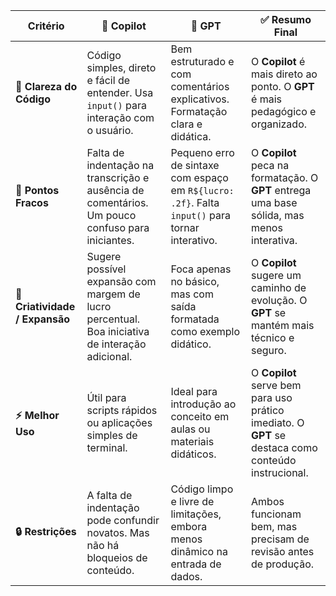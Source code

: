 | Critério                       | 🤖 **Copilot**                                                                                  | 🚀 **GPT**                                                                                      | ✅ **Resumo Final**                                                                                  |
| ------------------------------ | ----------------------------------------------------------------------------------------------- | ----------------------------------------------------------------------------------------------- | --------------------------------------------------------------------------------------------------- |
| **📜 Clareza do Código**       | Código simples, direto e fácil de entender. Usa `input()` para interação com o usuário.         | Bem estruturado e com comentários explicativos. Formatação clara e didática.                    | O **Copilot** é mais direto ao ponto. O **GPT** é mais pedagógico e organizado.                     |
| **🚧 Pontos Fracos**           | Falta de indentação na transcrição e ausência de comentários. Um pouco confuso para iniciantes. | Pequeno erro de sintaxe com espaço em `R${lucro: .2f}`. Falta `input()` para tornar interativo. | O **Copilot** peca na formatação. O **GPT** entrega uma base sólida, mas menos interativa.          |
| **🎨 Criatividade / Expansão** | Sugere possível expansão com margem de lucro percentual. Boa iniciativa de interação adicional. | Foca apenas no básico, mas com saída formatada como exemplo didático.                           | O **Copilot** sugere um caminho de evolução. O **GPT** se mantém mais técnico e seguro.             |
| **⚡ Melhor Uso**               | Útil para scripts rápidos ou aplicações simples de terminal.                                    | Ideal para introdução ao conceito em aulas ou materiais didáticos.                              | O **Copilot** serve bem para uso prático imediato. O **GPT** se destaca como conteúdo instrucional. |
| **🔒 Restrições**              | A falta de indentação pode confundir novatos. Mas não há bloqueios de conteúdo.                 | Código limpo e livre de limitações, embora menos dinâmico na entrada de dados.                  | Ambos funcionam bem, mas precisam de revisão antes de produção.                                     |
